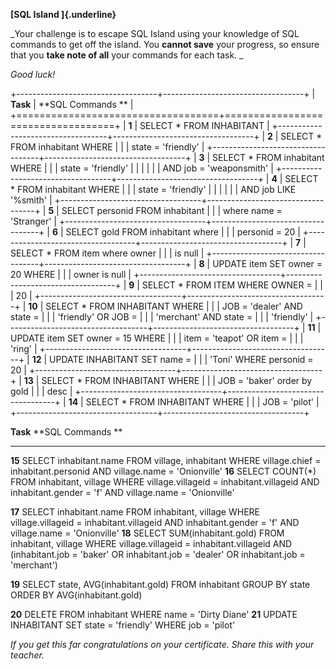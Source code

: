 **[SQL Island ]{.underline}**

_Your challenge is to escape SQL Island using your knowledge of SQL
commands to get off the island. You **cannot save** your progress, so
ensure that you **take note of all** your commands for each task. _

_Good luck!_

+-----------------------------------+-----------------------------------+
| **Task** | **SQL Commands ** |
+===================================+===================================+
| **1** | SELECT \* FROM INHABITANT |
+-----------------------------------+-----------------------------------+
| **2** | SELECT \* FROM inhabitant WHERE |
| | state = \'friendly\' |
+-----------------------------------+-----------------------------------+
| **3** | SELECT \* FROM inhabitant WHERE |
| | state = \'friendly\' |
| | |
| | AND job = \'weaponsmith\' |
+-----------------------------------+-----------------------------------+
| **4** | SELECT \* FROM inhabitant WHERE |
| | state = \'friendly\' |
| | |
| | AND job LIKE \'%smith\' |
+-----------------------------------+-----------------------------------+
| **5** | SELECT personid FROM inhabitant |
| | where name = \'Stranger\' |
+-----------------------------------+-----------------------------------+
| **6** | SELECT gold FROM inhabitant where |
| | personid = 20 |
+-----------------------------------+-----------------------------------+
| **7** | SELECT \* FROM item where owner |
| | is null |
+-----------------------------------+-----------------------------------+
| **8** | UPDATE item SET owner = 20 WHERE |
| | owner is null |
+-----------------------------------+-----------------------------------+
| **9** | SELECT \* FROM ITEM WHERE OWNER = |
| | 20 |
+-----------------------------------+-----------------------------------+
| **10** | SELECT \* FROM INHABITANT WHERE |
| | JOB = \'dealer\' AND state = |
| | \'friendly\' OR JOB = |
| | \'merchant\' AND state = |
| | \'friendly\' |
+-----------------------------------+-----------------------------------+
| **11** | UPDATE item SET owner = 15 WHERE |
| | item = \'teapot\' OR item = |
| | \'ring\' |
+-----------------------------------+-----------------------------------+
| **12** | UPDATE INHABITANT SET name = |
| | \'Toni\' WHERE personid = 20 |
+-----------------------------------+-----------------------------------+
| **13** | SELECT \* FROM INHABITANT WHERE |
| | JOB = \'baker\' order by gold |
| | desc |
+-----------------------------------+-----------------------------------+
| **14** | SELECT \* FROM INHABITANT WHERE |
| | JOB = \'pilot\' |
+-----------------------------------+-----------------------------------+

**Task** **SQL Commands **

---

**15** SELECT inhabitant.name FROM village, inhabitant WHERE village.chief = inhabitant.personid AND village.name = \'Onionville\'
**16** SELECT COUNT(\*) FROM inhabitant, village WHERE village.villageid = inhabitant.villageid AND inhabitant.gender = \'f\' AND village.name = \'Onionville\'

**17** SELECT inhabitant.name FROM inhabitant, village WHERE village.villageid = inhabitant.villageid AND inhabitant.gender = \'f\' AND village.name = \'Onionville\'
**18** SELECT SUM(inhabitant.gold) FROM inhabitant, village WHERE village.villageid = inhabitant.villageid AND (inhabitant.job = \'baker\' OR inhabitant.job = \'dealer\' OR inhabitant.job = \'merchant\')

**19** SELECT state, AVG(inhabitant.gold) FROM inhabitant GROUP BY state ORDER BY AVG(inhabitant.gold)

**20** DELETE FROM inhabitant WHERE name = \'Dirty Diane\'
**21** UPDATE INHABITANT SET state = \'friendly\' WHERE job = \'pilot\'

_If you get this far congratulations on your certificate. Share this
with your teacher._
